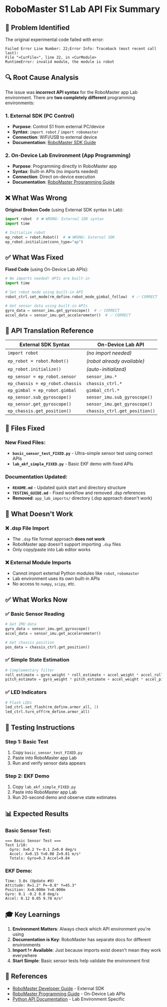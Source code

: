 # RoboMaster S1 Lab API Fix Summary

## 🔧 Problem Identified

The original experimental code failed with error:
```
Failed Error Line Number: 22;Error Info: Traceback (most recent call last): 
File "«CurFile»", line 22, in «CurModule> 
RuntimeError: invalid module, the module is robot
```

## 🔍 Root Cause Analysis

The issue was **incorrect API syntax** for the RoboMaster app Lab environment. There are **two completely different** programming environments:

### 1. External SDK (PC Control)
- **Purpose**: Control S1 from external PC/device
- **Syntax**: `import robot` / `import robomaster`
- **Connection**: WiFi/USB to external device
- **Documentation**: [RoboMaster SDK Guide](https://robomaster-dev.readthedocs.io/en/latest/)

### 2. On-Device Lab Environment (App Programming)
- **Purpose**: Programming directly in RoboMaster app
- **Syntax**: Built-in APIs (no imports needed)
- **Connection**: Direct on-device execution
- **Documentation**: [RoboMaster Programming Guide](https://www.dji.com/robomaster-s1/programming-guide)

## ❌ What Was Wrong

**Original Broken Code** (using External SDK syntax in Lab):
```python
import robot  # ❌ WRONG: External SDK syntax
import time

# Initialize robot
ep_robot = robot.Robot()  # ❌ WRONG: External SDK
ep_robot.initialize(conn_type="ap")
```

## ✅ What Was Fixed

**Fixed Code** (using On-Device Lab APIs):
```python
# No imports needed! APIs are built-in
import time

# Set robot mode using built-in API
robot_ctrl.set_mode(rm_define.robot_mode_gimbal_follow)  # ✅ CORRECT

# Get sensor data using built-in APIs
gyro_data = sensor_imu.get_gyroscope()  # ✅ CORRECT
accel_data = sensor_imu.get_accelerometer()  # ✅ CORRECT
```

## 🔄 API Translation Reference

| External SDK Syntax | On-Device Lab API |
|-------------------|------------------|
| `import robot` | *(no import needed)* |
| `ep_robot = robot.Robot()` | *(robot already available)* |
| `ep_robot.initialize()` | *(auto-initialized)* |
| `ep_sensor = ep_robot.sensor` | `sensor_imu.*` |
| `ep_chassis = ep_robot.chassis` | `chassis_ctrl.*` |
| `ep_gimbal = ep_robot.gimbal` | `gimbal_ctrl.*` |
| `ep_sensor.sub_gyroscope()` | `sensor_imu.sub_gyroscope()` |
| `ep_sensor.get_gyroscope()` | `sensor_imu.get_gyroscope()` |
| `ep_chassis.get_position()` | `chassis_ctrl.get_position()` |

## 📂 Files Fixed

### New Fixed Files:
- **`basic_sensor_test_FIXED.py`** - Ultra-simple sensor test using correct APIs
- **`lab_ekf_simple_FIXED.py`** - Basic EKF demo with fixed APIs

### Documentation Updated:
- **`README.md`** - Updated quick start and directory structure
- **`TESTING_GUIDE.md`** - Fixed workflow and removed .dsp references
- **Removed**: `app_lab_imports/` directory (.dsp approach doesn't work)

## 🚫 What Doesn't Work

### ❌ .dsp File Import
- The `.dsp` file format approach **does not work**
- RoboMaster app doesn't support importing `.dsp` files
- Only copy/paste into Lab editor works

### ❌ External Module Imports
- Cannot import external Python modules like `robot`, `robomaster`
- Lab environment uses its own built-in APIs
- No access to `numpy`, `scipy`, etc.

## ✅ What Works Now

### ✅ Basic Sensor Reading
```python
# Get IMU data
gyro_data = sensor_imu.get_gyroscope()
accel_data = sensor_imu.get_accelerometer()

# Get chassis position  
pos_data = chassis_ctrl.get_position()
```

### ✅ Simple State Estimation
```python
# Complementary filter
roll_estimate = gyro_weight * roll_estimate + accel_weight * accel_roll
pitch_estimate = gyro_weight * pitch_estimate + accel_weight * accel_pitch
```

### ✅ LED Indicators
```python
# Flash LEDs
led_ctrl.set_flash(rm_define.armor_all, 2)
led_ctrl.turn_off(rm_define.armor_all)
```

## 🎯 Testing Instructions

### Step 1: Basic Test
1. Copy `basic_sensor_test_FIXED.py`
2. Paste into RoboMaster app Lab
3. Run and verify sensor data appears

### Step 2: EKF Demo
1. Copy `lab_ekf_simple_FIXED.py`  
2. Paste into RoboMaster app Lab
3. Run 20-second demo and observe state estimates

## 📊 Expected Results

### Basic Sensor Test:
```
=== Basic Sensor Test ===
Test 1/10:
  Gyro: X=0.2 Y=-0.1 Z=0.0 deg/s
  Accel: X=0.15 Y=0.08 Z=9.81 m/s²
  Totals: Gyro=0.3 Accel=9.84
```

### EKF Demo:
```
Time: 3.0s (Update #9)
Attitude: R=1.2° P=-0.8° Y=45.3°
Position: X=0.000m Y=0.000m
Gyro: 0.1 -0.2 0.0 deg/s
Accel: 0.12 0.05 9.78 m/s²
```

## 🎓 Key Learnings

1. **Environment Matters**: Always check which API environment you're using
2. **Documentation is Key**: RoboMaster has separate docs for different environments
3. **Import != Available**: Just because imports exist doesn't mean they work everywhere
4. **Start Simple**: Basic sensor tests help validate the environment first

## 🔗 References

- [RoboMaster Developer Guide](https://robomaster-dev.readthedocs.io/en/latest/) - External SDK
- [RoboMaster Programming Guide](https://www.dji.com/robomaster-s1/programming-guide) - On-Device Lab APIs
- [Python API Documentation](https://robomaster-dev.readthedocs.io/en/latest/python/intro.html) - Lab Environment Specific